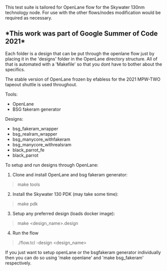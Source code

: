 This test suite is tailored for OpenLane flow for the Skywater 130nm technology node. For use with the other flows/nodes modification would be required as necessary.

<h2> *This work was part of Google Summer of Code 2021* </h2>

Each folder is a design that can be put through the openlane flow just by placing it in the 'designs' folder in the OpenLane directory structure. All of that is automated with a 'Makefile' so that you dont have to bother about the specifics.

The stable version of OpenLane frozen by efabless for the 2021 MPW-TWO tapeout shuttle is used throughout.

Tools:
* OpenLane
* BSG fakeram generator

Designs:
* bsg_fakeram_wrapper
* bsg_realram_wrapper
* bsg_manycore_withfakeram
* bsg_manycore_withrealsram
* black_parrot_fe
* black_parrot

To setup and run designs through OpenLane:
1) Clone and install OpenLane and bsg fakeram generator:
>make tools
2) Install the Skywater 130 PDK (may take some time):
>make pdk
3) Setup any preferred design (loads docker image):
>make <design_name>.design
4) Run the flow
>./flow.tcl -design <design_name>

If you just want to setup openLane or the bsgfakeram generator individually then you can do so using 'make openlane' and 'make bsg_fakeram' respectively.

